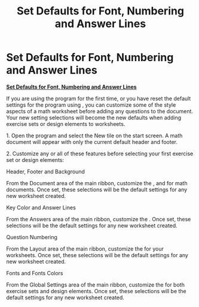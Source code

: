 ﻿---
title: Set Defaults for Font, Numbering and Answer Lines
category: reference
---

# Set Defaults for Font, Numbering and Answer Lines

**<u>Set Defaults for Font, Numbering and Answer Lines</u>**

If you are using the program for the first time, or you have reset the default settings for the program using , you can customize some of the style aspects of a math worksheet before adding any questions to the document. Your new setting selections will become the new defaults when adding exercise sets or design elements to worksheets.

1\. Open the program and select the New tile on the start screen. A math document will appear with only the current default header and footer.

2\. Customize any or all of these features before selecting your first exercise set or design elements:

Header, Footer and Background

From the Document area of the main ribbon, customize the , and for math documents. Once set, these selections will be the default settings for any new worksheet created.

Key Color and Answer Lines

From the Answers area of the main ribbon, customize the . Once set, these selections will be the default settings for any new worksheet created.

Question Numbering

From the Layout area of the main ribbon, customize the for your worksheets. Once set, these selections will be the default settings for any new worksheet created.

Fonts and Fonts Colors

From the Global Settings area of the main ribbon, customize the for both exercise sets and design elements. Once set, these selections will be the default settings for any new worksheet created.
